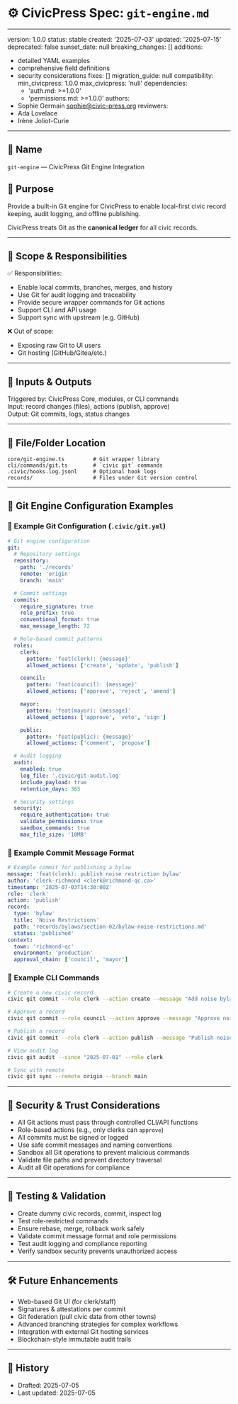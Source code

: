# ⚙️ CivicPress Spec: `git-engine.md`

---

version: 1.0.0 status: stable created: '2025-07-03' updated: '2025-07-15'
deprecated: false sunset_date: null breaking_changes: [] additions:

- detailed YAML examples
- comprehensive field definitions
- security considerations fixes: [] migration_guide: null compatibility:
  min_civicpress: 1.0.0 max_civicpress: 'null' dependencies:
  - 'auth.md: >=1.0.0'
  - 'permissions.md: >=1.0.0' authors:
- Sophie Germain <sophie@civic-press.org> reviewers:
- Ada Lovelace
- Irène Joliot-Curie

---

## 📛 Name

`git-engine` — CivicPress Git Engine Integration

## 🎯 Purpose

Provide a built-in Git engine for CivicPress to enable local-first civic record
keeping, audit logging, and offline publishing.

CivicPress treats Git as the **canonical ledger** for all civic records.

---

## 🧩 Scope & Responsibilities

✅ Responsibilities:

- Enable local commits, branches, merges, and history
- Use Git for audit logging and traceability
- Provide secure wrapper commands for Git actions
- Support CLI and API usage
- Support sync with upstream (e.g. GitHub)

❌ Out of scope:

- Exposing raw Git to UI users
- Git hosting (GitHub/Gitea/etc.)

---

## 🔗 Inputs & Outputs

Triggered by: CivicPress Core, modules, or CLI commands  
Input: record changes (files), actions (publish, approve)  
Output: Git commits, logs, status changes

---

## 📂 File/Folder Location

```
core/git-engine.ts         # Git wrapper library
cli/commands/git.ts        # `civic git` commands
.civic/hooks.log.jsonl     # Optional hook logs
records/                   # Files under Git version control
```

---

## 🧠 Git Engine Configuration Examples

### 📄 Example Git Configuration (`.civic/git.yml`)

```yaml
# Git engine configuration
git:
  # Repository settings
  repository:
    path: './records'
    remote: 'origin'
    branch: 'main'

  # Commit settings
  commits:
    require_signature: true
    role_prefix: true
    conventional_format: true
    max_message_length: 72

  # Role-based commit patterns
  roles:
    clerk:
      pattern: 'feat(clerk): {message}'
      allowed_actions: ['create', 'update', 'publish']

    council:
      pattern: 'feat(council): {message}'
      allowed_actions: ['approve', 'reject', 'amend']

    mayor:
      pattern: 'feat(mayor): {message}'
      allowed_actions: ['approve', 'veto', 'sign']

    public:
      pattern: 'feat(public): {message}'
      allowed_actions: ['comment', 'propose']

  # Audit logging
  audit:
    enabled: true
    log_file: '.civic/git-audit.log'
    include_payload: true
    retention_days: 365

  # Security settings
  security:
    require_authentication: true
    validate_permissions: true
    sandbox_commands: true
    max_file_size: '10MB'
```

### 📄 Example Commit Message Format

```yaml
# Example commit for publishing a bylaw
message: 'feat(clerk): publish noise restriction bylaw'
author: 'clerk-richmond <clerk@richmond-qc.ca>'
timestamp: '2025-07-03T14:30:00Z'
role: 'clerk'
action: 'publish'
record:
  type: 'bylaw'
  title: 'Noise Restrictions'
  path: 'records/bylaws/section-02/bylaw-noise-restrictions.md'
  status: 'published'
context:
  town: 'richmond-qc'
  environment: 'production'
  approval_chain: ['council', 'mayor']
```

### 📄 Example CLI Commands

```bash
# Create a new civic record
civic git commit --role clerk --action create --message "Add noise bylaw"

# Approve a record
civic git commit --role council --action approve --message "Approve noise bylaw"

# Publish a record
civic git commit --role clerk --action publish --message "Publish noise bylaw"

# View audit log
civic git audit --since "2025-07-01" --role clerk

# Sync with remote
civic git sync --remote origin --branch main
```

---

## 🔐 Security & Trust Considerations

- All Git actions must pass through controlled CLI/API functions
- Role-based actions (e.g., only clerks can `approve`)
- All commits must be signed or logged
- Use safe commit messages and naming conventions
- Sandbox all Git operations to prevent malicious commands
- Validate file paths and prevent directory traversal
- Audit all Git operations for compliance

---

## 🧪 Testing & Validation

- Create dummy civic records, commit, inspect log
- Test role-restricted commands
- Ensure rebase, merge, rollback work safely
- Validate commit message format and role permissions
- Test audit logging and compliance reporting
- Verify sandbox security prevents unauthorized access

---

## 🛠️ Future Enhancements

- Web-based Git UI (for clerk/staff)
- Signatures & attestations per commit
- Git federation (pull civic data from other towns)
- Advanced branching strategies for complex workflows
- Integration with external Git hosting services
- Blockchain-style immutable audit trails

---

## 📅 History

- Drafted: 2025-07-05
- Last updated: 2025-07-05
